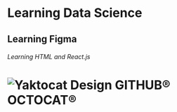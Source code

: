 # Learning Data Science
## Learning Figma
###### Learning HTML and React.js

# ![Yaktocat Design GITHUB® OCTOCAT®](https://octodex.github.com/images/yaktocat.png)
